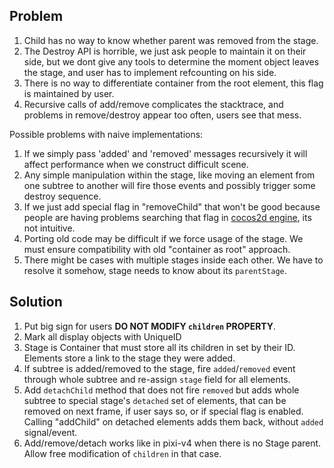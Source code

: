 ## Problem

1. Child has no way to know whether parent was removed from the stage. 
2. The Destroy API is horrible, we just ask people to maintain it on their side, but we dont give any tools to determine the moment object leaves the stage, and user has to implement refcounting on his side.
3. There is no way to differentiate container from the root element, this flag is maintained by user.
4. Recursive calls of add/remove complicates the stacktrace, and problems in remove/destroy appear too often, users see that mess.

Possible problems with naive implementations:

1. If we simply pass 'added' and 'removed' messages recursively it will affect performance when we construct difficult scene.
2. Any simple manipulation within the stage, like moving an element from one subtree to another will fire those events and possibly trigger some destroy sequence.
3. If we just add special flag in "removeChild" that won't be good because people are having problems searching that flag in [cocos2d engine](http://discuss.cocos2d-x.org/t/why-removefromparent-removechild-could-be-dangerous/32223), its not intuitive.
4. Porting old code may be difficult if we force usage of the stage. We must ensure compatibility with old "container as root" approach.
5. There might be cases with multiple stages inside each other. We have to resolve it somehow, stage needs to know about its `parentStage`.

## Solution

1. Put big sign for users **DO NOT MODIFY `children` PROPERTY**.
2. Mark all display objects with UniqueID
3. Stage is Container that must store all its children in set by their ID. Elements store a link to the stage they were added.
4. If subtree is added/removed to the stage, fire `added`/`removed` event through whole subtree and re-assign `stage` field for all elements.
5. Add `detachChild` method that does not fire `removed` but adds whole subtree to special stage's `detached` set of elements, that can be removed on next frame, if user says so, or if special flag is enabled. Calling "addChild" on detached elements adds them back, without `added` signal/event.
6. Add/remove/detach works like in pixi-v4 when there is no Stage parent. Allow free modification of `children` in that case.
